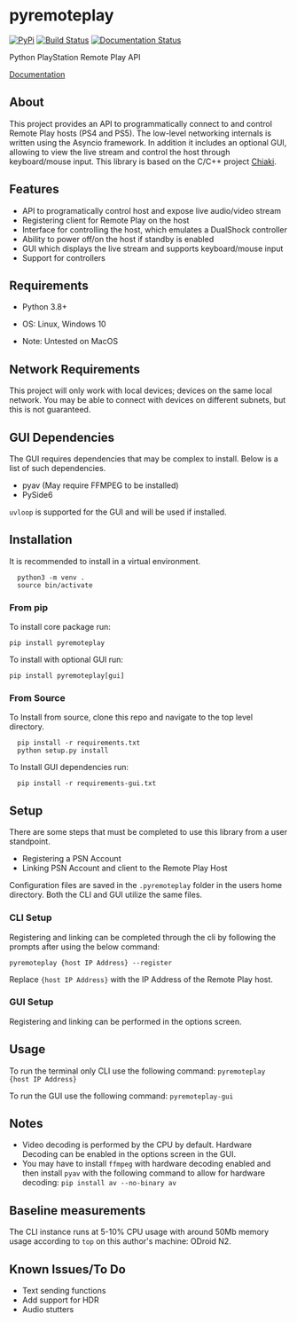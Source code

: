 # pyremoteplay #
[![PyPi](https://img.shields.io/pypi/v/pyremoteplay.svg)](https://pypi.org/project/pyremoteplay/)
[![Build Status](https://github.com/ktnrg45/pyremoteplay/actions/workflows/build.yml/badge.svg?branch=master)](https://github.com/ktnrg45/pyremoteplay/actions/?query=workflow%3Abuild)
[![Documentation Status](https://readthedocs.org/projects/pyremoteplay/badge/?version=latest)](https://pyremoteplay.readthedocs.io/en/latest/?badge=latest)

Python PlayStation Remote Play API

[Documentation](https://pyremoteplay.readthedocs.io/en/latest)

## About ##
This project provides an API to programmatically connect to and control Remote Play hosts (PS4 and PS5). The low-level networking internals is written using the Asyncio framework. In addition it includes an optional GUI, allowing to view the live stream and control the host through keyboard/mouse input. This library is based on the C/C++ project [Chiaki](https://github.com/thestr4ng3r/chiaki).

## Features ##
- API to programatically control host and expose live audio/video stream
- Registering client for Remote Play on the host 
- Interface for controlling the host, which emulates a DualShock controller
- Ability to power off/on the host if standby is enabled
- GUI which displays the live stream and supports keyboard/mouse input
- Support for controllers

## Requirements ##
- Python 3.8+
- OS: Linux, Windows 10

- Note: Untested on MacOS

## Network Requirements ##
This project will only work with local devices; devices on the same local network.
You may be able to connect with devices on different subnets, but this is not guaranteed.

## GUI Dependencies ##
The GUI requires dependencies that may be complex to install.
Below is a list of such dependencies.
- pyav (May require FFMPEG to be installed)
- PySide6

`uvloop` is supported for the GUI and will be used if installed.

## Installation ##
It is recommended to install in a virtual environment.

```
  python3 -m venv .
  source bin/activate
```

### From pip ###
To install core package run:
```
pip install pyremoteplay
```

To install with optional GUI run:
```
pip install pyremoteplay[gui]
```

### From Source ###
To Install from source, clone this repo and navigate to the top level directory.

```
  pip install -r requirements.txt
  python setup.py install
```

To Install GUI dependencies run:
```
  pip install -r requirements-gui.txt
```

## Setup ##
There are some steps that must be completed to use this library from a user standpoint.
- Registering a PSN Account
- Linking PSN Account and client to the Remote Play Host

Configuration files are saved in the `.pyremoteplay` folder in the users home directory. Both the CLI and GUI utilize the same files.

### CLI Setup ###
Registering and linking can be completed through the cli by following the prompts after using the below command:

`pyremoteplay {host IP Address} --register`

Replace `{host IP Address}` with the IP Address of the Remote Play host.

### GUI Setup ###
Registering and linking can be performed in the options screen.

## Usage ##
To run the terminal only CLI use the following command:
`pyremoteplay {host IP Address}`

To run the GUI use the following command:
`pyremoteplay-gui`

## Notes ##
- Video decoding is performed by the CPU by default. Hardware Decoding can be enabled in the options screen in the GUI.
- You may have to install `ffmpeg` with hardware decoding enabled and then install `pyav` with the following command to allow for hardware decoding:
`pip install av --no-binary av`


## Baseline measurements ##
The CLI instance runs at 5-10% CPU usage with around 50Mb memory usage according to `top` on this author's machine: ODroid N2.

## Known Issues/To Do ##
- Text sending functions
- Add support for HDR
- Audio stutters

